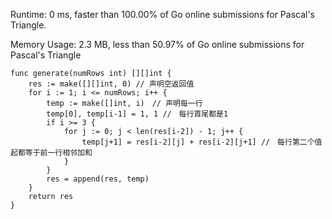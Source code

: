 Runtime: 0 ms, faster than 100.00% of Go online submissions for Pascal's Triangle.

Memory Usage: 2.3 MB, less than 50.97% of Go online submissions for Pascal's Triangle

```
func generate(numRows int) [][]int {
    res := make([][]int, 0) // 声明空返回值
    for i := 1; i <= numRows; i++ {
        temp := make([]int, i)　// 声明每一行
        temp[0], temp[i-1] = 1, 1 //　每行首尾都是1
        if i >= 3 {
            for j := 0; j < len(res[i-2]) - 1; j++ {
                temp[j+1] = res[i-2][j] + res[i-2][j+1] //　每行第二个值起都等于前一行相邻加和
            }
        }
        res = append(res, temp)
    }
    return res
}
```
